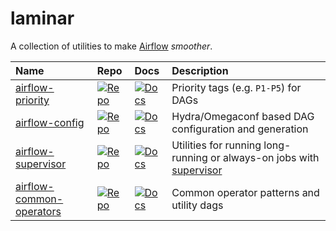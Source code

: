 # laminar
A collection of utilities to make [Airflow](https://airflow.apache.org) *smoother*.

| Name | Repo | Docs | Description |
| :--- | :--- | :--- | :---------- |
| [airflow-priority](https://github.com/airflow-laminar/airflow-priority) | [![Repo](https://img.shields.io/badge/repo-%20-blue?logo=github&logoColor=white)](https://github.com/airflow-laminar/airflow-priority) | [![Docs](https://img.shields.io/badge/docs-%20-green?logo=bookstack&logoColor=white)](https://airflow-laminar.github.io/airflow-priority/) | Priority tags (e.g. `P1-P5`) for DAGs |
| [airflow-config](https://github.com/airflow-laminar/airflow-config) | [![Repo](https://img.shields.io/badge/repo-%20-blue?logo=github&logoColor=white)](https://github.com/airflow-laminar/airflow-config) | [![Docs](https://img.shields.io/badge/docs-%20-green?logo=bookstack&logoColor=white)](https://airflow-laminar.github.io/airflow-config/) | Hydra/Omegaconf based DAG configuration and generation | 
| [airflow-supervisor](https://github.com/airflow-laminar/airflow-supervisor) | [![Repo](https://img.shields.io/badge/repo-%20-blue?logo=github&logoColor=white)](https://github.com/airflow-laminar/airflow-supervisor) | [![Docs](https://img.shields.io/badge/docs-%20-green?logo=bookstack&logoColor=white)](https://airflow-laminar.github.io/airflow-supervisor/) | Utilities for running long-running or always-on jobs with [supervisor](http://supervisord.org) |
| [airflow-common-operators](https://github.com/airflow-laminar/airflow-common-operators) | [![Repo](https://img.shields.io/badge/repo-%20-blue?logo=github&logoColor=white)](https://github.com/airflow-laminar/airflow-common-operators) | [![Docs](https://img.shields.io/badge/docs-%20-green?logo=bookstack&logoColor=white)](https://airflow-laminar.github.io/airflow-common-operators/) | Common operator patterns and utility dags |
